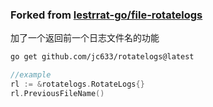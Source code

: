 ### Forked from [lestrrat-go/file-rotatelogs](https://github.com/lestrrat-go/file-rotatelogs)
加了一个返回前一个日志文件名的功能
```bash
go get github.com/jc633/rotatelogs@latest
```
```go
//example
rl := &rotatelogs.RotateLogs{}
rl.PreviousFileName()
```